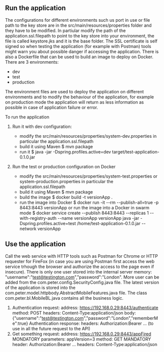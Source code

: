 Run the application
-------------------
The configurations for different environments such us port in use or file path to the key store are in the src/main/resources/properties folder and they have to be modified.
In partiular modify the path of the application.ssl.filepath to point to the key store into your environment, the file is called keystore.jks and it is the base folder.
The SSL certificate is self signed so when testing the application (for example with Postman) tools might warn you about possible danger if accessing the application.
There is also a Dockerfile that can be used to build an image to deploy on Docker.
There are 3 environments:
* dev
* test
* production

The environment files are used to deploy the application on different environments and to modify the behaviour of the application, for example on production mode the application will return as less information as possible in case of application failure or error.

To run the application
1. Run it with dev configuration:
    * modify the src/main/resources/properties/system-dev.properties in particular the application.ssl.filepath
    * build it using Maven
        $ mvn package
    * run it
        $ java -jar -Dspring.profiles.active=dev target/test-application-0.1.0.jar

2. Run the test or production configuration on Docker
    * modify the src/main/resources/properties/system-test.properties or system-production.properties in particular the application.ssl.filepath
    * build it using Maven
        $ mvn package
    * build the image
        $ docker build -t versionApp .
    * run the image into Docker
        $ docker run -it --rm --publish-all=true -p 8443:8443 versionApp
      or run the image into a Docker in swarm mode
        $ docker service create --publish 8443:8443 --replicas 1 --with-registry-auth --name versionApp versionApp java -jar -Dspring.profiles.active=test /home/test-application-0.1.0.jar --network versionApp


Use the application
-------------------
Call the web service with HTTP tools such as Postman for Chrome or HTTP requester for FireFox (in case you are using Postman first access the web service trhough the browser and authorize the access to the page even if insecure).
There is only one user stored into the internal server memory: "username":"test@testington.com","password":"London". More user can be added from the com.peter.config.SecurityConfig.java file. The latest version of the application is stored into the com.peter.model.httpbody.AbstractMobileFeatures.java file. The class com.peter.bl.MobileBL.java contains all the business logic.
1. Authentication request:
address: https://192.168.0.29:8443/authenticate
method: POST
headers: Content-Type:application/json
body: {"username":"test@testington.com","password":"London","rememberMe":true}
Authentication response:
headers: Authorization:Bearer ... (to use in all the future request to the API)
2. Get something request:
address: https://192.168.0.29:8443/appFired
MONDATORY parameters: appVersion=3
method: GET
MANDATORY header: Authorization:Bearer ...
headers: Content-Type:application/json